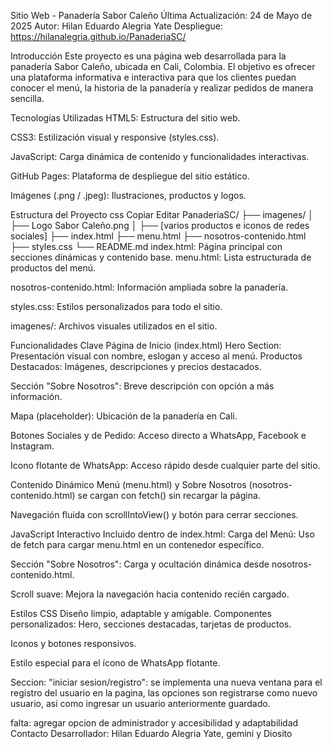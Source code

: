 Sitio Web - Panadería Sabor Caleño
Última Actualización: 24 de Mayo de 2025
Autor: Hilan Eduardo Alegria Yate
Despliegue: https://hilanalegria.github.io/PanaderiaSC/

Introducción Este proyecto es una página web desarrollada para la panadería Sabor Caleño, ubicada en Cali, Colombia. El objetivo es ofrecer una plataforma informativa e interactiva para que los clientes puedan conocer el menú, la historia de la panadería y realizar pedidos de manera sencilla.

Tecnologías Utilizadas HTML5: Estructura del sitio web.

CSS3: Estilización visual y responsive (styles.css).

JavaScript: Carga dinámica de contenido y funcionalidades interactivas.

GitHub Pages: Plataforma de despliegue del sitio estático.

Imágenes (.png / .jpeg): Ilustraciones, productos y logos.

Estructura del Proyecto css Copiar Editar PanaderiaSC/ ├── imagenes/ │ ├── Logo Sabor Caleño.png │ ├── [varios productos e iconos de redes sociales] ├── index.html ├── menu.html ├── nosotros-contenido.html ├── styles.css └── README.md index.html: Página principal con secciones dinámicas y contenido base.
menu.html: Lista estructurada de productos del menú.

nosotros-contenido.html: Información ampliada sobre la panadería.

styles.css: Estilos personalizados para todo el sitio.

imagenes/: Archivos visuales utilizados en el sitio.

Funcionalidades Clave Página de Inicio (index.html) Hero Section: Presentación visual con nombre, eslogan y acceso al menú.
Productos Destacados: Imágenes, descripciones y precios destacados.

Sección "Sobre Nosotros": Breve descripción con opción a más información.

Mapa (placeholder): Ubicación de la panadería en Cali.

Botones Sociales y de Pedido: Acceso directo a WhatsApp, Facebook e Instagram.

Icono flotante de WhatsApp: Acceso rápido desde cualquier parte del sitio.

Contenido Dinámico Menú (menu.html) y Sobre Nosotros (nosotros-contenido.html) se cargan con fetch() sin recargar la página.

Navegación fluida con scrollIntoView() y botón para cerrar secciones.

JavaScript Interactivo Incluido dentro de index.html:
Carga del Menú: Uso de fetch para cargar menu.html en un contenedor específico.

Sección "Sobre Nosotros": Carga y ocultación dinámica desde nosotros-contenido.html.

Scroll suave: Mejora la navegación hacia contenido recién cargado.

Estilos CSS Diseño limpio, adaptable y amigable.
Componentes personalizados: Hero, secciones destacadas, tarjetas de productos.

Iconos y botones responsivos.

Estilo especial para el ícono de WhatsApp flotante.

Seccion: "iniciar sesion/registro": se implementa una nueva ventana para el registro del usuario en la pagina, las opciones son registrarse como nuevo usuario, asi como ingresar un usuario anteriormente guardado.

falta: agregar opcion de administrador y accesibilidad y adaptabilidad 
Contacto Desarrollador: Hilan Eduardo Alegria Yate, gemini y Diosito
